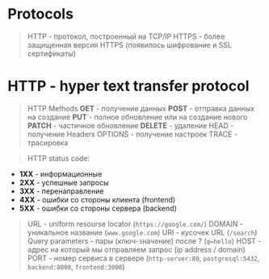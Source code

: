 # Protocols
> HТTP - протокол, построенный на TCP/IP
> HTTPS - более защищенная версия HTTPS (появилось шифрование и SSL сертификаты)

# HTTP - hyper text transfer protocol
> HTTP Methods
> **GET** - получение данных
> **POST** - отправка данных на создание
> **PUT** - полное обновление или на создание нового
> **PATCH** - частичное обновление
> **DELETE** - удаление
> HEAD - получение Headers
> OPTIONS - получение настроек
> TRACE - трасировка

> HTTP status code:
* **1XX** - информационные
* **2ХХ** - успешные запросы
* **3ХХ** - перенаправление
* **4ХХ** - ошибки со стороны клиента (frontend)
* **5ХХ** - ошибки со стороны сервера (backend)

> URL - uniform resourse locator (`https://google.com/`)
> DOMAIN - уникальное название (`www.google.com`)
> URI - кусочек URL (`/search`)
> Query parameters - пары (ключ-значение) после ? 
(`q=hello`)
> HOST - адрес на который мы отправляем запрос (ip address / domain)
> PORT - номер сервиса в сервере (`http-server:80`, 
`postgresql:5432`, `backend:8000`, `frontend:3000`)
